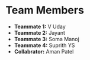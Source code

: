 # Team Members

- **Teammate 1:** V Uday  
- **Teammate 2:** Jayant  
- **Teammate 3:** Soma Manoj  
- **Teammate 4:** Suprith YS
- **Collabrator:** Aman Patel
